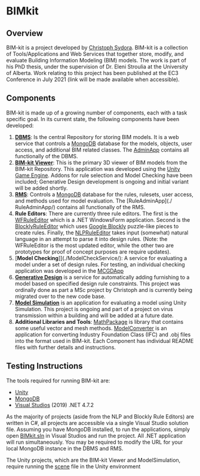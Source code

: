 # BIMkit
## Overview
BIM-kit is a project developed by [Christoph Sydora](https//www.csydora.ca). BIM-kit is a collection of Tools/Applications and Web Services that together store, modify, and evaluate Building Information Modeling (BIM) models. The work is part of his PhD thesis, under the supervision of Dr. Eleni Stroulia at the University of Alberta. Work relating to this project has been published at the EC3 Conference in July 2021 (link will be made available when accessible).
## Components
BIM-kit is made up of a growing number of components, each with a task specific goal. In its current state, the following components have been developed:
1.	[**DBMS**](./DBMS/): Is the central Repository for storing BIM models. It is a web service that controls a [MongoDB](https://www.mongodb.com/) database for the models, objects, user access, and additional BIM related classes. The [AdminApp](./AdminApp/) contains all functionally of the DBMS.
2.	[**BIM-kit Viewer**](./BIMkitViewer/): This is the primary 3D viewer of BIM models from the BIM-kit Repository. This application was developed using the [Unity Game Engine](https://unity.com/). Addons for rule selection and Model Checking have been included; Generative Design development is ongoing and initial variant will be added shortly.
3.	[**RMS**](./RMS/): Controls a [MongoDB](https://www.mongodb.com/) database for the rules, rulesets, user access, and methods used for model evaluation. The [RuleAdminApp](./ RuleAdminApp/) contains all functionally of the RMS.
4.	**Rule Editors**: There are currently three rule editors. The first is the [WFRuleEditor](./WFRuleEditor/) which is a .NET WindowsForm application. Second is the [BlocklyRuleEditor](./BlocklyRuleEditor/) which uses [Google Blockly](https://developers.google.com/blockly) puzzle-like pieces to create rules. Finally, the [NLPRuleEditor](./NLPRuleEditor/) takes input (somewhat) natural language in an attempt to parse it into design rules. (Note: the WFRuleEditor is the most updated editor, while the other two are prototypes for proof of concept purposes are require updates).
5.	[**Model Checking**]](./ModelCheckService/): A service for evaluating a model under a set of design rules. For testing, an individual checking application was developed in the [MCGDApp](./MCGDApp/)
6.	[**Generative Design**](./GenerativeDesignService/) is a service for automatically adding furnishing to a model based on specified design rule constraints. This project was ordinally done as part a MSc project by Christoph and is currently being migrated over to the new code base.
7.	[**Model Simulation**](./ModelSimulation/) is an application for evaluating a model using Unity Simulation. This project is ongoing and part of a project on virus transmission within a building and will be added at a future date.
8.	**Additional Libraries and Tools**: [MathPackage](./MathPackage/) is library that contains some useful vector and mesh methods. [ModelConverter](./ModelConverter/) is an application for converting Industry Foundation Class (IFC) and .obj files into the format used in BIM-kit.
Each Component has individual README files with further details and instructions.
## Testing Instructions
The tools required for running BIM-kit are:
-	[Unity](https://unity.com/)
-	[MongoDB](https://www.mongodb.com/)
-	[Visual Studios](https://visualstudio.microsoft.com/downloads/) (2019) .NET 4.7.2

As the majority of projects (aside from the NLP and Blockly Rule Editors) are written in C#, all projects are accessible via a single Visual Studio solution file. Assuming you have MongoDB installed, to run the applications, simply open [BIMkit.sln](./BIMkit.sln) in Visual Studios and run the project. All .NET application will run simultaneously. You may be required to modify the URL for your local MongoDB instance in the DBMS and RMS.

The Unity projects, which are the BIM-kit Viewer and ModelSimulation, require running the [scene](./BIMkitViewer/Assets/Scenes/) file in the Unity environment
